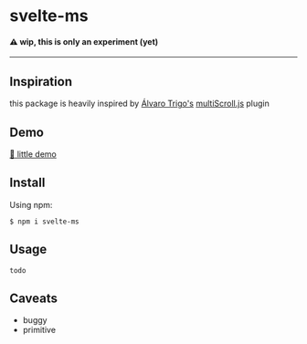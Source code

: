 # svelte-ms

#### ⚠️ wip, this is only an experiment (yet)

-------

## Inspiration
this package is heavily inspired by [Álvaro Trigo's](https://twitter.com/imac2) [multiScroll.js](https://github.com/alvarotrigo/multiscroll.js) plugin

## Demo
[🌻 little demo](https://svelte.dev/repl/5ab08a05f56442eaad4170633d3b83de?version=3.30.1)

## Install
Using npm:

```$ npm i svelte-ms```

## Usage
```todo```


## Caveats

- buggy
- primitive
